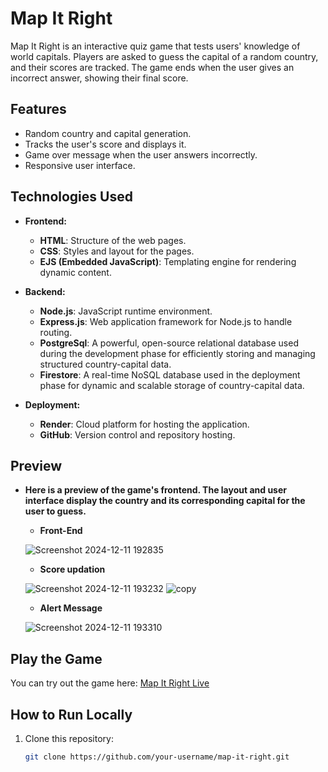 # Map It Right

Map It Right is an interactive quiz game that tests users' knowledge of world capitals. Players are asked to guess the capital of a random country, and their scores are tracked. The game ends when the user gives an incorrect answer, showing their final score.

## Features

- Random country and capital generation.
- Tracks the user's score and displays it.
- Game over message when the user answers incorrectly.
- Responsive user interface.

## Technologies Used

- **Frontend:**
  - **HTML**: Structure of the web pages.
  - **CSS**: Styles and layout for the pages.
  - **EJS (Embedded JavaScript)**: Templating engine for rendering dynamic content.

- **Backend:**
  - **Node.js**: JavaScript runtime environment.
  - **Express.js**: Web application framework for Node.js to handle routing.
  - **PostgreSql**: A powerful, open-source relational database used during the development phase for efficiently storing and managing structured country-capital data.
  - **Firestore**: A real-time NoSQL database used in the deployment phase for dynamic and scalable storage of country-capital data.

- **Deployment:**
  - **Render**: Cloud platform for hosting the application.
  - **GitHub**: Version control and repository hosting.

## Preview

- **Here is a preview of the game's frontend. The layout and user interface display the country and its corresponding capital for the user to guess.**
 
  - **Front-End**

  ![Screenshot 2024-12-11 192835](https://github.com/user-attachments/assets/7095eb08-5e2d-4c86-bc3f-f83dea90cdd8)
  
  - **Score updation**

  ![Screenshot 2024-12-11 193232](https://github.com/user-attachments/assets/ab361c55-f3dc-45ef-9c82-e75162a1c9ff)
  ![copy](https://github.com/user-attachments/assets/c7156972-c5d5-4b4c-a8d5-565c3ebb133e)
  
  - **Alert Message**

  ![Screenshot 2024-12-11 193310](https://github.com/user-attachments/assets/878832d4-77d5-4802-bb2f-025bade69410)

## Play the Game

You can try out the game here: [Map It Right Live](https://map-it-right.onrender.com)

## How to Run Locally

1. Clone this repository:
   ```bash
   git clone https://github.com/your-username/map-it-right.git
